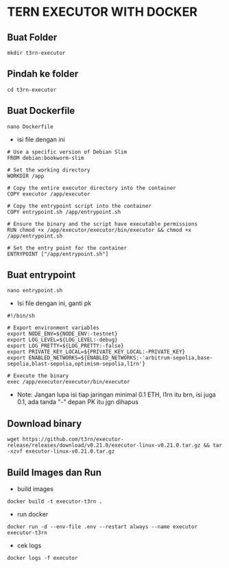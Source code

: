 # TERN EXECUTOR WITH DOCKER

## Buat Folder
```
mkdir t3rn-executor
```

## Pindah ke folder
```
cd t3rn-executor
```

## Buat Dockerfile
```
nano Dockerfile
```

- isi file dengan ini
```
# Use a specific version of Debian Slim
FROM debian:bookworm-slim

# Set the working directory
WORKDIR /app

# Copy the entire executor directory into the container
COPY executor /app/executor

# Copy the entrypoint script into the container
COPY entrypoint.sh /app/entrypoint.sh

# Ensure the binary and the script have executable permissions
RUN chmod +x /app/executor/executor/bin/executor && chmod +x /app/entrypoint.sh

# Set the entry point for the container
ENTRYPOINT ["/app/entrypoint.sh"]
```

## Buat entrypoint
```
nano entrypoint.sh
```

- Isi file dengan ini, ganti pk
```
#!/bin/sh

# Export environment variables
export NODE_ENV=${NODE_ENV:-testnet}
export LOG_LEVEL=${LOG_LEVEL:-debug}
export LOG_PRETTY=${LOG_PRETTY:-false}
export PRIVATE_KEY_LOCAL=${PRIVATE_KEY_LOCAL:-PRIVATE_KEY}
export ENABLED_NETWORKS=${ENABLED_NETWORKS:-'arbitrum-sepolia,base-sepolia,blast-sepolia,optimism-sepolia,l1rn'}

# Execute the binary
exec /app/executor/executor/bin/executor
```

- Note: Jangan lupa isi tiap jaringan minimal 0.1 ETH, l1rn itu brn, isi juga 0.1, ada tanda "-" depan PK itu jgn dihapus

## Download binary
```
wget https://github.com/t3rn/executor-release/releases/download/v0.21.0/executor-linux-v0.21.0.tar.gz && tar -xzvf executor-linux-v0.21.0.tar.gz
```

## Build Images dan Run
- build images
```
docker build -t executor-t3rn .
```

- run docker
```
docker run -d --env-file .env --restart always --name executor executor-t3rn
```

- cek logs
```
docker logs -f executor
```
